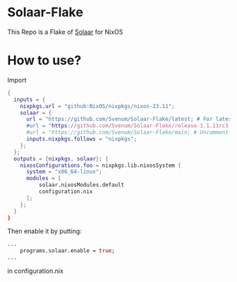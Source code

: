 # Solaar-Flake
This Repo is a Flake of [Solaar](https://github.com/pwr-Solaar/Solaar) for NixOS

# How to use?

Import
```nix
{
  inputs = {
    nixpkgs.url = "github:NixOS/nixpkgs/nixos-23.11";
    solaar = {
      url = "https://github.com/Svenum/Solaar-Flake/latest; # For latest stable version
      #url = "https://github.com/Svenum/Solaar-Flake/release-1.1.11rc3; # uncomment line for version 1.1.11rc3
      #url = "https://github.com/Svenum/Solaar-Flake/main; # Uncomment line for latest unstable version
      inputs.nixpkgs.follows = "nixpkgs";
    };
  };
  outputs = {nixpkgs, solaar}: {
    nixosConfigurations.foo = nixpkgs.lib.nixosSystem {
      system = "x86_64-linux";
      modules = [
          solaar.nixosModules.default
          configuration.nix
      ];
    };
  }
}
```
Then enable it by putting:
```nix
...
    programs.solaar.enable = true;
...
```
in configuration.nix
